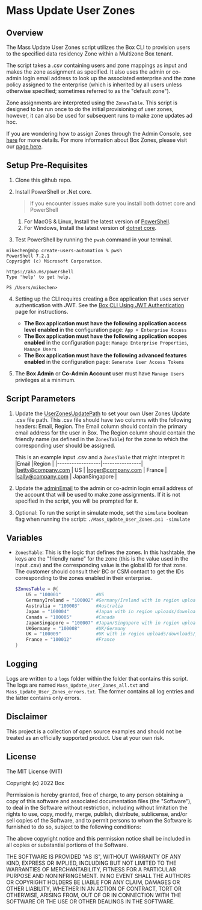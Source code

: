 # Mass Update User Zones #

## Overview ##
The Mass Update User Zones script utilizes the Box CLI to provision users to the specified data residency Zone within a Multizone Box tenant.

The script takes a .csv containing users and zone mappings as input and makes the zone assignment as specified. It also uses the admin or co-admin login email address to look up the associated enterprise and the zone policy assigned to the enterprise (which is inherited by all users unless otherwise specified; sometimes referred to as the "default zone"). 

Zone assignments are interpreted using the `ZonesTable`.  This script is designed to be run once to do the initial provisioning of user zones, however, it can also be used for subsequent runs to make zone updates ad hoc.

If you are wondering how to assign Zones through the Admin Console, see [here](https://support.box.com/hc/en-us/articles/360044193533-Assigning-Zones-through-the-Admin-Console) for more details. For more information about Box Zones, please visit our [page here](https://www.box.com/zones).

## Setup Pre-Requisites
1. Clone this github repo.
2. Install PowerShell or .Net core.
   > If you encounter issues make sure you install both dotnet core and PowerShell
    1. For MacOS & Linux, Install the latest version of [PowerShell](https://docs.microsoft.com/en-us/powershell/scripting/install/installing-powershell?view=powershell-7.2).
    2. For Windows, Install the latest version of [dotnet core](https://dotnet.microsoft.com/download).
    
3. Test PowerShell by running the `pwsh` command in your terminal.

```
mikechen@mbp create-users-automation % pwsh
PowerShell 7.2.1
Copyright (c) Microsoft Corporation.

https://aka.ms/powershell
Type 'help' to get help.

PS /Users/mikechen>
```

4. Setting up the CLI requires creating a Box application that uses server authentication with JWT. See the [Box CLI Using JWT Authentication](https://developer.box.com/guides/tooling/cli/jwt-cli/) page for instructions. 
    * **The Box application must have the following application access level enabled** in the configuration page: `App + Enterprise Access`
	* **The Box application must have the following application scopes enabled** in the configuration page: `Manage Enterprise Properties`, `Manage Users`
	* **The Box application must have the following advanced features enabled** in the configuration page: `Generate User Access Tokens`

5. The  **Box Admin** or **Co-Admin Account** user must have `Manage Users` privileges at a minimum.


## Script Parameters
1. Update the [UserZonesUpdatePath](/examples/Mass%20Update%20User%20Zones/Mass_Update_User_Zones.ps1#L18) to set your own User Zones Update .csv file path. This .csv file should have two columns with the following headers: Email, Region. The Email column should contain the primary email address for the user in Box. The Region column should contain the friendly name (as defined in the `ZonesTable`) for the zone to which the corresponding user should be assigned. 

	This is an example input .csv and a `ZonesTable` that might interpret it:
	|Email             |Region          |
	|------------------|----------------|
	|betty@company.com | US             |
	|roger@company.com | France         |
	|sally@company.com | JapanSingapore |

2. Update the [adminEmail](/examples/Mass%20Update%20User%20Zones/Mass_Update_User_Zones.ps1#L21) to the admin or co-admin login email address of the account that will be used to make zone assignments.  If it is not specified in the script, you will be prompted for it.
3. Optional: To run the script in simulate mode, set the `simulate` boolean flag when running the script:
`./Mass_Update_User_Zones.ps1 -simulate`

## Variables ##
* `ZonesTable`: This is the logic that defines the zones. In this hashtable, the keys are the "friendly name" for the zone (this is the value used in the input .csv) and the corresponding value is the global ID for that zone. The customer should consult their BC or CSM contact to get the IDs corresponding to the zones enabled in their enterprise.

	```powershell
	$ZonesTable = @{
		US = "100001"             #US
		GermanyIreland = "100002" #Germany/Ireland with in region uploads/downloads/previews
		Australia = "100003"      #Australia
		Japan = "100004"          #Japan with in region uploads/downloads/previews
		Canada = "100005"         #Canada
		JapanSingapore = "100007" #Japan/Singapore with in region uploads/downloads/previews
		UKGermany = "100008"      #UK/Germany
		UK = "100009"             #UK with in region uploads/downloads/previews
		France = "100012"         #France
	}
	```

## Logging ##
Logs are written to a `logs` folder within the folder that contains this script. The logs are named `Mass_Update_User_Zones_all.txt` and `Mass_Update_User_Zones_errors.txt`. The former contains all log entries and the latter contains only errors.

## Disclaimer
This project is a collection of open source examples and should not be treated as an officially supported product. Use at your own risk.

## License

The MIT License (MIT)

Copyright (c) 2022 Box

Permission is hereby granted, free of charge, to any person obtaining a copy of this software and associated documentation files (the "Software"), to deal in the Software without restriction, including without limitation the rights to use, copy, modify, merge, publish, distribute, sublicense, and/or sell copies of the Software, and to permit persons to whom the Software is furnished to do so, subject to the following conditions:

The above copyright notice and this permission notice shall be included in all copies or substantial portions of the Software.

THE SOFTWARE IS PROVIDED "AS IS", WITHOUT WARRANTY OF ANY KIND, EXPRESS OR IMPLIED, INCLUDING BUT NOT LIMITED TO THE WARRANTIES OF MERCHANTABILITY, FITNESS FOR A PARTICULAR PURPOSE AND NONINFRINGEMENT. IN NO EVENT SHALL THE AUTHORS OR COPYRIGHT HOLDERS BE LIABLE FOR ANY CLAIM, DAMAGES OR OTHER LIABILITY, WHETHER IN AN ACTION OF CONTRACT, TORT OR OTHERWISE, ARISING FROM, OUT OF OR IN CONNECTION WITH THE SOFTWARE OR THE USE OR OTHER DEALINGS IN THE SOFTWARE.
